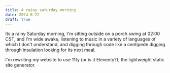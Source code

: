 ```yaml
---
title: A rainy saturday morning
date: 2024-6-22
draft: true
---
```

Its a rainy Saturday morning, I'm sitting outside on a porch swing at 02:00 CST, and I'm wide awake, listening to music in a variety of languages of which I don't understand, and digging through code like a centipede digging through insulation looking for its next meal.

I'm rewriting my website to use 11ty (or is it Eleventy?), the lightweight static site generator.
